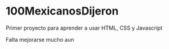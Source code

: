 # 100MexicanosDijeron

Primer proyecto para aprender a usar HTML, CSS y Javascript

Falta mejorarse mucho aun

